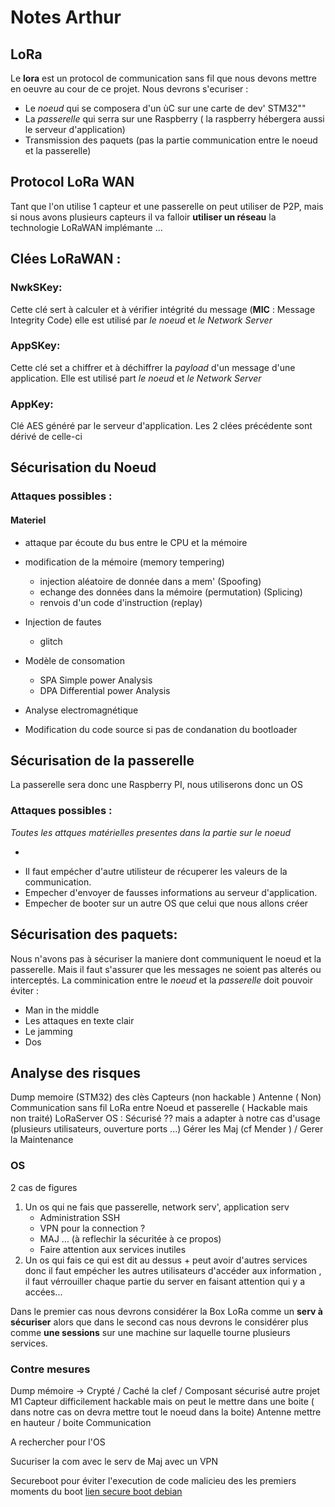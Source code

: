 # Notes Arthur

## LoRa 

Le **lora** est un protocol de communication sans fil que nous devons mettre en oeuvre au cour de ce projet. Nous devrons s'ecuriser :
- Le *noeud* qui se composera d'un ùC sur une carte de dev' STM32"" 
- La *passerelle* qui serra sur une Raspberry ( la raspberry hébergera aussi le serveur d'application)
- Transmission des paquets (pas la partie communication entre le noeud et la passerelle)

## Protocol LoRa WAN 
Tant que l'on utilise 1 capteur et une passerelle on peut utiliser de P2P, mais si nous avons plusieurs capteurs il va falloir **utiliser un réseau** la technologie LoRaWAN implémante ...

## Clées LoRaWAN :

### NwkSKey:
Cette clé sert à calculer et à vérifier intégrité du message (**MIC** : Message Integrity Code) elle est utilisé par *le noeud* et *le Network Server* 

### AppSKey:
Cette clé set a chiffrer et à déchiffrer la *payload* d'un message d'une application. Elle est utilisé part *le noeud* et *le Network Server*

### AppKey:
Clé AES généré par le serveur d'application. Les 2 clées précédente sont dérivé de celle-ci


## Sécurisation du Noeud

### Attaques possibles :
#### Materiel 
- attaque par écoute du bus entre le CPU et la mémoire

- modification de la mémoire (memory tempering)
    - injection aléatoire de donnée dans a mem' (Spoofing)
    - echange des données dans la mémoire (permutation)  (Splicing)
    - renvois d'un code d'instruction (replay)

- Injection de fautes
    - glitch
- Modèle de consomation 
    - SPA Simple power Analysis
    - DPA Differential power Analysis
- Analyse electromagnétique

- Modification du code source si pas de condanation du bootloader

## Sécurisation de la passerelle
La passerelle sera donc une Raspberry PI, nous utiliserons donc un OS
### Attaques possibles : 
*Toutes les  attques matérielles presentes dans la partie sur le noeud*

+

- Il faut empécher d'autre utilisteur de récuperer les valeurs de la communication.
- Empecher d'envoyer de fausses informations au serveur d'application.
- Empecher de booter sur un autre OS que celui que nous allons créer  

## Sécurisation des paquets:
Nous n'avons pas à sécuriser la maniere dont communiquent le noeud et la passerelle. Mais il faut s'assurer que les messages ne soient pas alterés ou interceptés.
La comminication entre le *noeud* et la *passerelle*  doit pouvoir éviter :
- Man in the middle
- Les attaques en texte clair
- Le jamming
- Dos


## Analyse des risques

Dump memoire (STM32) des clès
Capteurs (non hackable )
Antenne ( Non)
Communication sans fil LoRa entre Noeud et passerelle ( Hackable mais non traité)
LoRaServer OS : Sécurisé ?? mais a adapter à notre cas d'usage (plusieurs utilisateurs, ouverture ports ...) 
Gérer les Maj (cf Mender ) / Gerer la Maintenance


### OS 

2 cas de figures 

1. Un os qui ne fais que passerelle, network serv', application serv
    - Administration SSH
    - VPN pour la connection ?
    - MAJ ... (à reflechir la sécuritée à ce propos)
    - Faire attention aux services inutiles 
2. Un os qui fais ce qui est dit au dessus  + peut avoir d'autres services donc il faut empécher les autres utilisateurs d'accéder aux information , il faut vérrouiller chaque partie du server en faisant attention qui y a accées...


Dans le premier cas nous devrons considérer la Box LoRa comme un **serv à sécuriser** alors que dans le second cas nous devrons le considérer plus comme **une sessions** sur une machine sur laquelle tourne plusieurs services.



### Contre mesures
Dump mémoire  -> Crypté / Caché la clef / Composant sécurisé autre projet M1
Capteur difficilement hackable mais on peut le mettre dans une boite ( dans notre cas on devra mettre tout le noeud dans la boite)
Antenne mettre en hauteur / boite 
Communication

A rechercher pour l'OS 

Sucuriser la com avec le serv de Maj avec un VPN

Secureboot pour éviter l'execution de code malicieu des les premiers moments du boot [lien secure boot debian](https://wiki.debian.org/SecureBoot)
